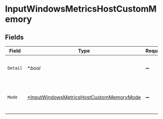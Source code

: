 # InputWindowsMetricsHostCustomMemory


## Fields

| Field                                                                                                      | Type                                                                                                       | Required                                                                                                   | Description                                                                                                |
| ---------------------------------------------------------------------------------------------------------- | ---------------------------------------------------------------------------------------------------------- | ---------------------------------------------------------------------------------------------------------- | ---------------------------------------------------------------------------------------------------------- |
| `Detail`                                                                                                   | **bool*                                                                                                    | :heavy_minus_sign:                                                                                         | Generate metrics for all memory states                                                                     |
| `Mode`                                                                                                     | [*InputWindowsMetricsHostCustomMemoryMode](../../models/shared/inputwindowsmetricshostcustommemorymode.md) | :heavy_minus_sign:                                                                                         | Select the level of details for memory metrics                                                             |